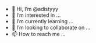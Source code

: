 - 👋 Hi, I’m @adistyyy
- 👀 I’m interested in ...
- 🌱 I’m currently learning ...
- 💞️ I’m looking to collaborate on ...
- 📫 How to reach me ...

<!---
adistyyy/adistyyy is a ✨ special ✨ repository because its `README.md` (this file) appears on your GitHub profile.
You can click the Preview link to take a look at your changes.
--->
